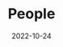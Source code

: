 ---
title: People
date: 2022-10-24

type: landing

sections:
  - block: people
    content:
      title: Meet the Team
      # Choose which groups/teams of users to display.
      #   Edit `user_groups` in each user's profile to add them to one or more of these groups.
      user_groups:
          # - Principal Investigators
          # - Researchers
          - Professor
          - Postdoc
          - PhD
          - Visitor
          - Alumni
      sort_by: Params.year
      sort_ascending: true
    design:
      show_interests: false
      show_role: true
      show_social: true
---